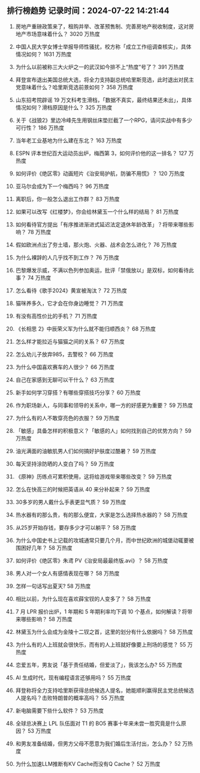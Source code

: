 
## 排行榜趋势 记录时间：2024-07-22 14:21:44
  
  1. 房地产重磅政策来了，租购并举、改革预售制、完善房地产税收制度，这对房地产市场意味着什么？ 3020 万热度
    
  2. 中国人民大学女博士举报导师性骚扰，校方称「成立工作组调查核实」，具体情况如何？ 1631 万热度
    
  3. 为什么以前被称三大火炉之一的武汉如今排不上“热度”号了？ 391 万热度
    
  4. 拜登宣布退出美国总统大选，将全力支持副总统哈里斯竞选，此时退出对民主党意味着什么？哈里斯竞选前景如何？ 358 万热度
    
  5. 山东招考院辟谣 19 万文科考生滑档，「数据不真实，最终结果还未出」，具体情况如何？滑档原因是什么？ 325 万热度
    
  6. 关于《战狼2》里边冷峰先生用钢丝床垫拦截了一个RPG，请问实战中有多少可行性？ 186 万热度
    
  7. 当年老工业基地为什么建在东北？ 163 万热度
    
  8. ESPN 评本世纪百大运动员出炉，梅西第 3，如何评价他的这一排名？ 127 万热度
    
  9. 如何评价《绝区零》动画短片《治安局护航，防骗不用慌》？ 120 万热度
    
  10. 亚马尔会成为下一个梅西吗？ 96 万热度
    
  11. 离职后，你一般怎么退出工作群？ 83 万热度
    
  12. 如果可以改写《红楼梦》，你会给林黛玉一个什么样的结局？ 81 万热度
    
  13. 如何看待官方提出「有序推进渐进式延迟法定退休年龄改革」？将带来哪些影响？ 78 万热度
    
  14. 假如欧洲点出了夯土墙，那火炮、火器、战术会怎么进化？ 76 万热度
    
  15. 为什么裸辞的人几乎找不到工作？ 76 万热度
    
  16. 巴黎爆发示威，不满以色列参加奥运，批评「禁俄放以」是双标，如何看待此事？ 74 万热度
    
  17. 怎么看待《歌手2024》黄宣被淘汰？ 72 万热度
    
  18. 猫咪养多久，它才会在你身边睡觉？ 71 万热度
    
  19. 有没有高性价比的手机？ 71 万热度
    
  20. 《长相思 2》中辰荣义军为什么就不能归顺西炎？ 68 万热度
    
  21. 怎么样才能拉近与猫猫之间的关系？ 67 万热度
    
  22. 怎么劝儿子放弃985，去警校？ 66 万热度
    
  23. 为什么中国喜欢赛车的人很少？ 66 万热度
    
  24. 自己在家感到无聊可以干什么？ 63 万热度
    
  25. 新手如何学习穿搭？有哪些穿搭技巧分享？ 60 万热度
    
  26. 作为职场新人，与同事和领导的关系中，哪一方的好感更为重要？ 59 万热度
    
  27. 为什么有的人不敢穿亮色的衣服？ 59 万热度
    
  28. 「敏感」具备怎样的积极意义？「敏感的人」如何找到自己的优势方向？ 59 万热度
    
  29. 油光满面的油敏肌男人们如何搞好护肤度过酷暑？ 59 万热度
    
  30. 每天坚持涂防晒的人变白了吗？ 59 万热度
    
  31. 《原神》历练点可累积使用，这将给游戏带来哪些改变？ 59 万热度
    
  32. 怎么在快高三的时候把英语从 40 来分补起来？ 59 万热度
    
  33. 30多岁的男人戴什么手表更显气质？ 59 万热度
    
  34. 热水器有的那么贵，有的那么便宜，大家是怎么选择热水器的？ 58 万热度
    
  35. 从25岁开始存钱，要存多少才可以躺平？ 58 万热度
    
  36. 为什么中国史书上记载的攻城通常只要几个月，而中世纪欧洲的城堡动辄要被围困好几年？ 58 万热度
    
  37. 如何评价《绝区零》朱鸢 PV《治安局最最终版.avi》？ 58 万热度
    
  38. 男人对一个女人有感情表现在哪？ 58 万热度
    
  39. 怎样一句话写出夏天? 58 万热度
    
  40. 相比以前，为什么现在喜欢薛宝钗的人变多了？ 58 万热度
    
  41. 7 月 LPR 报价出炉，1 年期和 5 年期利率均下调 10 个基点，如何解读？将带来哪些影响？ 58 万热度
    
  42. 林黛玉为什么会成为金陵十二钗之首，这里的划分有什么依据吗？ 58 万热度
    
  43. 为什么有的人上班就会很快乐，而有的人上班就好像要上刑场的感觉？ 55 万热度
    
  44. 恋爱五年，男友说「基于责任结婚，但爱淡了」，我该怎么办? 55 万热度
    
  45. AI 生成时代，现有编程语言还够用吗？ 55 万热度
    
  46. 拜登称将全力支持哈里斯获得总统候选人提名，她能顺利赢得民主党总统候选人提名吗？击败特朗普的概率高吗？ 55 万热度
    
  47. 新电脑需要下些什么软件？ 53 万热度
    
  48. 全球总决赛上 LPL 队伍面对 T1 的 BO5 赛事十年来未尝一胜究竟是什么原因？ 53 万热度
    
  49. 和男友准备结婚，但男方父母不愿意为我们婚后生活付出，怎么办？ 52 万热度
    
  50. 为什么加速LLM推断有KV Cache而没有Q Cache？ 52 万热度
    